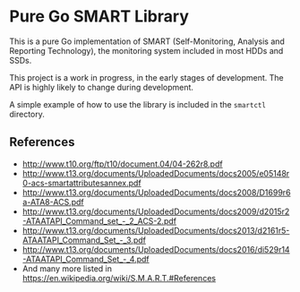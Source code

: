 Pure Go SMART Library
=====================

This is a pure Go implementation of SMART (Self-Monitoring, Analysis and
Reporting Technology), the monitoring system included in most HDDs and SSDs.

This project is a work in progress, in the early stages of development. The API
is highly likely to change during development.

A simple example of how to use the library is included in the `smartctl`
directory.

References
----------
* http://www.t10.org/ftp/t10/document.04/04-262r8.pdf
* http://www.t13.org/documents/UploadedDocuments/docs2005/e05148r0-acs-smartattributesannex.pdf
* http://www.t13.org/documents/UploadedDocuments/docs2008/D1699r6a-ATA8-ACS.pdf
* http://www.t13.org/documents/UploadedDocuments/docs2009/d2015r2-ATAATAPI_Command_set_-_2_ACS-2.pdf
* http://www.t13.org/documents/UploadedDocuments/docs2013/d2161r5-ATAATAPI_Command_Set_-_3.pdf
* http://www.t13.org/documents/UploadedDocuments/docs2016/di529r14-ATAATAPI_Command_Set_-_4.pdf
* And many more listed in https://en.wikipedia.org/wiki/S.M.A.R.T.#References
